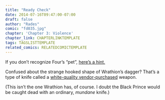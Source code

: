 ```yaml
---
title: "Ready Check"
date: 2014-07-16T09:47:00-07:00
draft: false
author: "Rades"
comic: "fd035.jpg"
chapter: 'Chapter 3: Violence'
chapter_link: CHAPTERLINKTEMPLATE
tags: TAGSLISTTEMPLATE
related_comics: RELATEDCOMICTEMPLATE
---
```


If you don’t recognize Four’s “pet”, [here’s a hint.](http://www.wowhead.com/npc=67262/bruce)


Confused about the strange hooked shape of Wrathion’s dagger? That’s a type of knife called a [white-quality vendor-purchased](http://www.wowhead.com/item=2207) weapon.


(This isn’t the one Wrathion has, of course. I doubt the Black Prince would be caught dead with an ordinary, *mundane* knife.)

